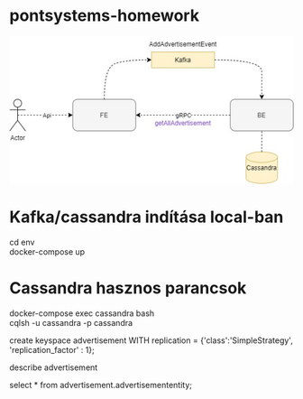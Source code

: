 # pontsystems-homework

![](diagram.jpg)

# Kafka/cassandra indítása local-ban
cd env  
docker-compose up

# Cassandra hasznos parancsok
docker-compose exec cassandra bash  
cqlsh -u cassandra -p cassandra  


create keyspace advertisement WITH replication = {'class':'SimpleStrategy', 'replication_factor' : 1};  

describe advertisement  

select * from advertisement.advertisemententity;
